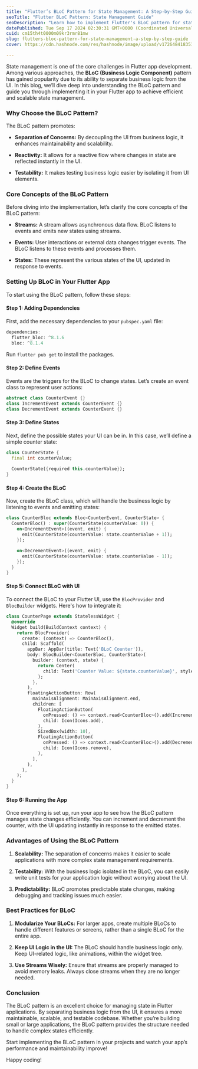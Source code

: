 ```yaml
---
title: "Flutter’s BLoC Pattern for State Management: A Step-by-Step Guide"
seoTitle: "Flutter BLoC Pattern: State Management Guide"
seoDescription: "Learn how to implement Flutter's BLoC pattern for state management. Step-by-step guide to managing state efficiently in your apps."
datePublished: Tue Sep 17 2024 02:30:31 GMT+0000 (Coordinated Universal Time)
cuid: cm15th4t0000m09kr3rmr81mw
slug: flutters-bloc-pattern-for-state-management-a-step-by-step-guide
cover: https://cdn.hashnode.com/res/hashnode/image/upload/v1726484183517/a4c5be00-0f23-44c8-8373-ae7952b4c32c.png

---
```


State management is one of the core challenges in Flutter app development. Among various approaches, the **BLoC (Business Logic Component)** pattern has gained popularity due to its ability to separate business logic from the UI. In this blog, we’ll dive deep into understanding the BLoC pattern and guide you through implementing it in your Flutter app to achieve efficient and scalable state management.

### Why Choose the BLoC Pattern?

The BLoC pattern promotes:

* **Separation of Concerns:** By decoupling the UI from business logic, it enhances maintainability and scalability.
    
* **Reactivity:** It allows for a reactive flow where changes in state are reflected instantly in the UI.
    
* **Testability:** It makes testing business logic easier by isolating it from UI elements.
    

### Core Concepts of the BLoC Pattern

Before diving into the implementation, let’s clarify the core concepts of the BLoC pattern:

* **Streams:** A stream allows asynchronous data flow. BLoC listens to events and emits new states using streams.
    
* **Events:** User interactions or external data changes trigger events. The BLoC listens to these events and processes them.
    
* **States:** These represent the various states of the UI, updated in response to events.
    

### Setting Up BLoC in Your Flutter App

To start using the BLoC pattern, follow these steps:

#### Step 1: Adding Dependencies

First, add the necessary dependencies to your `pubspec.yaml` file:

```dart
dependencies:
  flutter_bloc: ^8.1.6
  bloc: ^8.1.4
```

Run `flutter pub get` to install the packages.

#### Step 2: Define Events

Events are the triggers for the BLoC to change states. Let’s create an event class to represent user actions:

```dart
abstract class CounterEvent {}
class IncrementEvent extends CounterEvent {}
class DecrementEvent extends CounterEvent {}
```

#### Step 3: Define States

Next, define the possible states your UI can be in. In this case, we’ll define a simple counter state:

```dart
class CounterState {
  final int counterValue;
  
  CounterState({required this.counterValue});
}
```

#### Step 4: Create the BLoC

Now, create the BLoC class, which will handle the business logic by listening to events and emitting states:

```dart
class CounterBloc extends Bloc<CounterEvent, CounterState> {
  CounterBloc() : super(CounterState(counterValue: 0)) {
    on<IncrementEvent>((event, emit) {
      emit(CounterState(counterValue: state.counterValue + 1));
    });
    
    on<DecrementEvent>((event, emit) {
      emit(CounterState(counterValue: state.counterValue - 1));
    });
  }
}
```

#### Step 5: Connect BLoC with UI

To connect the BLoC to your Flutter UI, use the `BlocProvider` and `BlocBuilder` widgets. Here's how to integrate it:

```dart
class CounterPage extends StatelessWidget {
  @override
  Widget build(BuildContext context) {
    return BlocProvider(
      create: (context) => CounterBloc(),
      child: Scaffold(
        appBar: AppBar(title: Text('BLoC Counter')),
        body: BlocBuilder<CounterBloc, CounterState>(
          builder: (context, state) {
            return Center(
              child: Text('Counter Value: ${state.counterValue}', style: TextStyle(fontSize: 24)),
            );
          },
        ),
        floatingActionButton: Row(
          mainAxisAlignment: MainAxisAlignment.end,
          children: [
            FloatingActionButton(
              onPressed: () => context.read<CounterBloc>().add(IncrementEvent()),
              child: Icon(Icons.add),
            ),
            SizedBox(width: 10),
            FloatingActionButton(
              onPressed: () => context.read<CounterBloc>().add(DecrementEvent()),
              child: Icon(Icons.remove),
            ),
          ],
        ),
      ),
    );
  }
}
```

#### Step 6: Running the App

Once everything is set up, run your app to see how the BLoC pattern manages state changes efficiently. You can increment and decrement the counter, with the UI updating instantly in response to the emitted states.

### Advantages of Using the BLoC Pattern

1. **Scalability:** The separation of concerns makes it easier to scale applications with more complex state management requirements.
    
2. **Testability:** With the business logic isolated in the BLoC, you can easily write unit tests for your application logic without worrying about the UI.
    
3. **Predictability:** BLoC promotes predictable state changes, making debugging and tracking issues much easier.
    

### Best Practices for BLoC

1. **Modularize Your BLoCs:** For larger apps, create multiple BLoCs to handle different features or screens, rather than a single BLoC for the entire app.
    
2. **Keep UI Logic in the UI:** The BLoC should handle business logic only. Keep UI-related logic, like animations, within the widget tree.
    
3. **Use Streams Wisely:** Ensure that streams are properly managed to avoid memory leaks. Always close streams when they are no longer needed.
    

### Conclusion

The BLoC pattern is an excellent choice for managing state in Flutter applications. By separating business logic from the UI, it ensures a more maintainable, scalable, and testable codebase. Whether you’re building small or large applications, the BLoC pattern provides the structure needed to handle complex states efficiently.

Start implementing the BLoC pattern in your projects and watch your app’s performance and maintainability improve!

Happy coding!